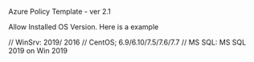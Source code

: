 Azure Policy Template - ver 2.1

Allow Installed OS Version. Here is a example

// WinSrv: 2019/ 2016 
// CentOS; 6.9/6.10/7.5/7.6/7.7 
// MS SQL: MS SQL 2019 on Win 2019
